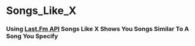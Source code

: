 # Songs_Like_X

### Using [Last.Fm API](https://www.last.fm/api/) Songs Like X Shows You Songs Similar To A Song You Specify
